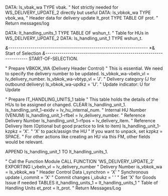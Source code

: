 DATA:
  ls_vbak_wa         TYPE vbak. " Not strictly needed for WS_DELIVERY_UPDATE_2 directly but useful
DATA:
  ls_vbkok_wa        TYPE vbok_wa, " Header data for delivery update
  lt_prot            TYPE TABLE OF prot. " Return messages/log

DATA:
  lt_handling_units_1 TYPE TABLE OF wshun_t. " Table for HUs in WS_DELIVERY_UPDATE_2
DATA:
  ls_handling_unit_1  TYPE wshun_t.

*&---------------------------------------------------------------------*
*& Start of Selection
*&---------------------------------------------------------------------*
START-OF-SELECTION.

  " Prepare VBKOK_WA (Delivery Header Control)
  " This is essential. We need to specify the delivery number to be updated.
  ls_vbkok_wa-vbeln_vl = lv_delivery_number.
  ls_vbkok_wa-vbtyp_vl = 'J'. " Delivery category (J for outbound delivery)
  ls_vbkok_wa-updkz    = 'U'. " Update indicator: U for Update

  " Prepare IT_HANDLING_UNITS_1 table
  " This table holds the details of the HUs to be assigned or changed.
  CLEAR ls_handling_unit_1.
  ls_handling_unit_1-exidv   = lv_hu_internal_num. " Internal HU Number (VENUM)
  ls_handling_unit_1-rfbel   = lv_delivery_number. " Reference Delivery Number
  ls_handling_unit_1-rfpos   = lv_delivery_item.   " Reference Delivery Item (Optional but good practice to link to item)
  ls_handling_unit_1-kzpkz   = 'X'.                " 'X' to pack/assign the HU
  " If you want to unpack, set kzpkz = SPACE.
  " For other actions like creating an HU via this FM, other fields would be relevant.

  APPEND ls_handling_unit_1 TO lt_handling_units_1.

  " Call the Function Module
  CALL FUNCTION 'WS_DELIVERY_UPDATE_2'
    EXPORTING
      i_vbeln_vl          = lv_delivery_number " Delivery Number
      is_vbkok_wa         = ls_vbkok_wa        " Header Control Data
      i_synchron          = 'X'                " Synchronous update
      i_commit            = 'X'                " Commit changes
      i_ubukz             = ' '                " Set 'X' for Goods Issue if needed
    TABLES
      it_handling_units_1 = lt_handling_units_1 " Table of Handling Units
      et_prot             = lt_prot.             " Return Messages/Log
